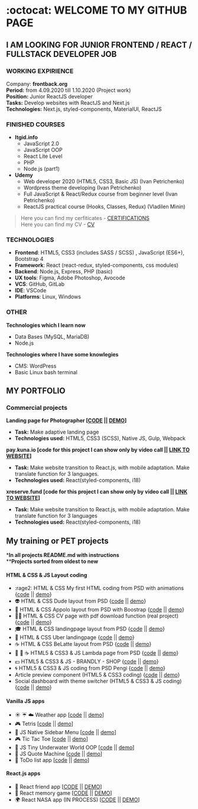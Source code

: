 :octocat: WELCOME TO MY GITHUB PAGE 
==================  
## I AM LOOKING FOR JUNIOR FRONTEND / REACT / FULLSTACK DEVELOPER JOB  
### WORKING EXPIRIENCE
Company: **frontback.org**  
**Period:** from 4.09.2020 till 1.10.2020 (Project work)  
**Position:** Junior ReactJS developer  
**Tasks:** Develop websites with ReactJS and Next.js  
**Technologies:** Next.js, styled-components, MaterialUI, ReactJS  

### FINISHED COURSES
- **Itgid.info** 
  - JavaScript 2.0 
  - JavaScript OOP
  - React Lite Level
  - PHP
  - Node.js (part1)
- **Udemy**
  - Web developer 2020 (HTML5, CSS3, Basic JS) (Ivan Petrichenko)
  - Wordpress theme developing (Ivan Petrichenko)
  - Full JavaScript & React/Redux course from beginner level (Ivan Petrichenko)
  - ReactJS practical course (Hooks, Classes, Redux) (Vladilen Minin)
  
>Here you can find my cerfiticates - [CERTIFICATIONS](https://github.com/master-bogdan/master-bogdan)    
>Here you can find my CV - [CV](https://github.com/master-bogdan/master-bogdan/blob/master/My%20CV.pdf)

### TECHNOLOGIES
- **Frontend**: HTML5, CSS3 (includes SASS / SCSS) , JavaScript (ES6+), Bootstrap 4
- **Framework**: React (react-redux, styled-components, css modules) 
- **Backend**: Node.js, Express, PHP (basic)
- **UX tools**: Figma, Adobe Photoshop, Avocode
- **VCS**: GitHub, GitLab
- **IDE**: VSCode
- **Platforms**: Linux, Windows

### OTHER 
**Technologies which I learn now**
- Data Bases (MySQL, MariaDB)
- Node.js

**Technologies where I have some knowlegies**
- CMS: WordPress
- Basic Linux bash terminal

## MY PORTFOLIO

### Commercial projects  
**Landing page for Photographer [[CODE](https://github.com/master-bogdan/nastya-project) || [DEMO](https://master-bogdan.github.io/nastya-project/)]**     
- **Task:** Make adaptive landing page 
- **Technologies used:** HTML5, CSS3 (SCSS), Native JS, Gulp, Webpack   

**pay.kuna.io [code for this project I can show only by video call || [LINK TO WEBSITE](https://pay.kuna.io/uk)]**  
- **Task:** Make website transition to React.js, with mobile adaptation. Make translate function for 3 languages.
- **Technologies used:** React(styled-components, i18)    

**xreserve.fund [code for this project I can show only by video call || [LINK TO WEBSITE](https://xreserve.fund/uk)]**  
- **Task:** Make website transition to React.js, with mobile adaptation. Make translate function for 3 languages
- **Technologies used:** React(styled-components, i18)    

## My training or PET projects
***In all projects README.md with instructions**  
****Projects sorted from oldest to new**

#### HTML & CSS & JS Layout coding  
- :rage2: HTML & CSS My first HTML coding from PSD with animations
{[code](https://github.com/master-bogdan/first-work) || [demo](https://master-bogdan.github.io/first-work/)}
- :alien: HTML & CSS Dude layout from PSD
{[code](https://github.com/master-bogdan/second-work) || [demo](https://master-bogdan.github.io/second-work/)}
- :beginner: HTML & CSS Appolo layout from PSD with Boostrap
{[code](https://github.com/master-bogdan/apollo-bootstrap-project) || [demo](https://master-bogdan.github.io/apollo-bootstrap-project/)}
- :ok_woman: HTML & CSS CV page with pdf download function (real project)
{[code](https://github.com/master-bogdan/Irina-resume) || [demo](https://master-bogdan.github.io/Irina-resume/)}
- :mortar_board: HTML & CSS landingpage layout from PSD
{[code](https://github.com/master-bogdan/landingpage-intensive) || [demo](https://master-bogdan.github.io/landingpage-intensive/)}
- :oncoming_taxi: HTML & CSS Uber landingpage
{[code](https://github.com/master-bogdan/uber-landingpage) || [demo](https://master-bogdan.github.io/uber-landingpage/)}
- :coffee: HTML & CSS BeLatte layout from PSD
{[code](https://github.com/master-bogdan/belatte) || [demo](https://master-bogdan.github.io/belatte/)}
- :hamburger: :wine_glass: :coffee: HTML5 & CSS3 & JS Lambda page from PSD
{[code](https://github.com/master-bogdan/lambda-project) || [demo](https://master-bogdan.github.io/lambda-project/)}
- :dollar: HTML5 & CSS3 & JS - BRANDLY - SHOP
{[code](https://github.com/master-bogdan/brandly-shop) || [demo](https://master-bogdan.github.io/brandly-shop/)}
- :cyclone: HTML5 & CSS3 & JS coding from PSD Pengi
{[code](https://github.com/master-bogdan/pengi-project) || [demo](https://master-bogdan.github.io/pengi-project/)}
- Article preview component (HTML5 & CSS3 coding)
{[code](https://github.com/master-bogdan/fm-article-preview-component) || [demo](https://master-bogdan.github.io/fm-article-preview-component/)}
- Social dashboard with theme switcher (HTML5 & CSS3 & JS coding)
{[code](https://github.com/master-bogdan/fm-dashboard) || [demo](https://master-bogdan.github.io/fm-dashboard/)}

#### Vanilla JS apps
- :sunny: :umbrella: :cloud: Weather app 
[[code](https://github.com/master-bogdan/weather-app) || [demo](https://master-bogdan.github.io/weather-app/)]
- :video_game: Tetris
[[code](https://github.com/master-bogdan/js-tetris) || [demo](https://master-bogdan.github.io/js-tetris/)]
- :open_file_folder: JS Native Sidebar Menu
[[code](https://github.com/master-bogdan/js-sidebar-menu) || [demo](https://master-bogdan.github.io/js-sidebar-menu/)]
- :video_game: Tic Tac Toe
[[code](https://github.com/master-bogdan/js-tic-tac-toe) || [demo](https://master-bogdan.github.io/js-tic-tac-toe/)]
- :whale2: JS Tiny Underwater World OOP
[[code](https://github.com/master-bogdan/js-tiny-world) || [demo](https://master-bogdan.github.io/js-tiny-world/)]
- :closed_book: JS Quote Machine
[[code](https://github.com/master-bogdan/js-quote-machine) || [demo](https://master-bogdan.github.io/js-quote-machine/)]
- :scroll: ToDo list app 
[[code](https://github.com/master-bogdan/js-todo-list) || [demo](https://master-bogdan.github.io/js-todo-list/)]


#### React.js apps
- :dolls: React friend app
[[CODE](https://github.com/master-bogdan/react-friends-app/tree/master) || [DEMO](https://master-bogdan.github.io/react-friends-app/)]
- :dart: React memory game
[[CODE](https://github.com/master-bogdan/react-memory-pair-game/tree/master) || [DEMO](https://master-bogdan.github.io/react-memory-pair-game/)]
- :earth_africa: React NASA app (IN PROCESS)
[[CODE](https://github.com/master-bogdan/nasa-app/tree/master) || [DEMO](https://master-bogdan.github.io/nasa-app/)]
